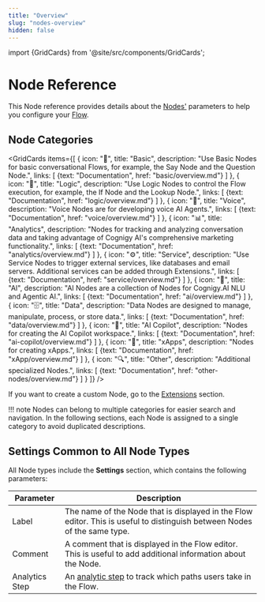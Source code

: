 ```yaml
---
title: "Overview"
slug: "nodes-overview"
hidden: false
---
```


import {GridCards} from '@site/src/components/GridCards';

# Node Reference

This Node reference provides details about the [Nodes'](../nodes/overview.md) parameters to help you configure your [Flow](../flows/overview.md).

## Node Categories

<GridCards items={[
  {
    icon: "💬",
    title: "Basic",
    description: "Use Basic Nodes for basic conversational Flows, for example, the Say Node and the Question Node.",
    links: [
      {text: "Documentation", href: "basic/overview.md"}
    ]
  },
  {
    icon: "🔀",
    title: "Logic",
    description: "Use Logic Nodes to control the Flow execution, for example, the If Node and the Lookup Node.",
    links: [
      {text: "Documentation", href: "logic/overview.md"}
    ]
  },
  {
    icon: "🎤",
    title: "Voice",
    description: "Voice Nodes are for developing voice AI Agents.",
    links: [
      {text: "Documentation", href: "voice/overview.md"}
    ]
  },
  {
    icon: "📊",
    title: "Analytics",
    description: "Nodes for tracking and analyzing conversation data and taking advantage of Cognigy AI's comprehensive marketing functionality.",
    links: [
      {text: "Documentation", href: "analytics/overview.md"}
    ]
  },
  {
    icon: "⚙️",
    title: "Service",
    description: "Use Service Nodes to trigger external services, like databases and email servers. Additional services can be added through Extensions.",
    links: [
      {text: "Documentation", href: "service/overview.md"}
    ]
  },
  {
    icon: "🤖",
    title: "AI",
    description: "AI Nodes are a collection of Nodes for Cognigy.AI NLU and Agentic AI.",
    links: [
      {text: "Documentation", href: "ai/overview.md"}
    ]
  },
  {
    icon: "🗄️",
    title: "Data",
    description: "Data Nodes are designed to manage, manipulate, process, or store data.",
    links: [
      {text: "Documentation", href: "data/overview.md"}
    ]
  },
  {
    icon: "👤",
    title: "AI Copilot",
    description: "Nodes for creating the AI Copilot workspace.",
    links: [
      {text: "Documentation", href: "ai-copilot/overview.md"}
    ]
  },
  {
    icon: "📱",
    title: "xApps",
    description: "Nodes for creating xApps.",
    links: [
      {text: "Documentation", href: "xApp/overview.md"}
    ]
  },
  {
    icon: "🔍",
    title: "Other",
    description: "Additional specialized Nodes.",
    links: [
      {text: "Documentation", href: "other-nodes/overview.md"}
    ]
  }
]} />

If you want to create a custom Node, go to the [Extensions](../extensions.md) section.

!!! note
    Nodes can belong to multiple categories for easier search and navigation. In the following sections, each Node is assigned to a single category to avoid duplicated descriptions.

## Settings Common to All Node Types

All Node types include the **Settings** section, which contains the following parameters:

| Parameter      | Description                                                                                                              |
|----------------|--------------------------------------------------------------------------------------------------------------------------|
| Label          | The name of the Node that is displayed in the Flow editor. This is useful to distinguish between Nodes of the same type. |
| Comment        | A comment that is displayed in the Flow editor. This is useful to add additional information about the Node.             |
| Analytics Step | An [analytic step](../../analyze/collecting-data.md#analytics-steps) to track which paths users take in the Flow.        |
